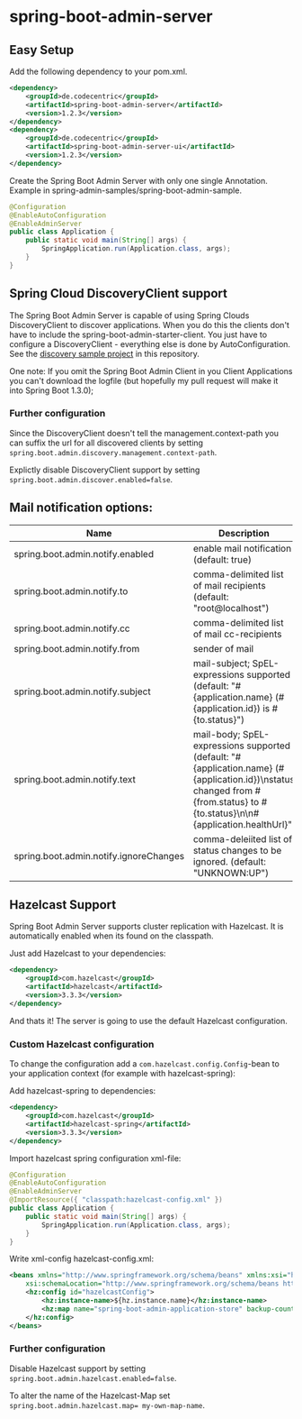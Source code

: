 spring-boot-admin-server
================================

## Easy Setup
Add the following dependency to your pom.xml.

```xml
<dependency>
	<groupId>de.codecentric</groupId>
	<artifactId>spring-boot-admin-server</artifactId>
	<version>1.2.3</version>
</dependency>
<dependency>
	<groupId>de.codecentric</groupId>
	<artifactId>spring-boot-admin-server-ui</artifactId>
	<version>1.2.3</version>
</dependency>
```

Create the Spring Boot Admin Server with only one single Annotation.
Example in spring-admin-samples/spring-boot-admin-sample.
```java
@Configuration
@EnableAutoConfiguration
@EnableAdminServer
public class Application {
	public static void main(String[] args) {
		SpringApplication.run(Application.class, args);
	}
}
```

## Spring Cloud DiscoveryClient support
The Spring Boot Admin Server is capable of using  Spring Clouds DiscoveryClient to discover applications. When you do this the clients don't have to include the spring-boot-admin-starter-client. You just have to configure a DiscoveryClient - everything else is done by AutoConfiguration.
See the [discovery sample project](https://github.com/codecentric/spring-boot-admin/tree/master/spring-boot-admin-samples/spring-boot-admin-sample-discovery) in this repository.

One note: If you omit the Spring Boot Admin Client in you Client Applications you can't download the logfile (but hopefully my pull request will make it into Spring Boot 1.3.0);

### Further configuration
Since the DiscoveryClient doesn't tell the management.context-path you can suffix the url for all discovered clients by setting ``spring.boot.admin.discovery.management.context-path``.

Explictly disable DiscoveryClient support by setting ``spring.boot.admin.discover.enabled=false``.

## Mail notification options:

| Name                  | Description |
| --------------------- | ----------- |
|spring.boot.admin.notify.enabled|enable mail notification (default: true)|
|spring.boot.admin.notify.to|comma-delimited list of mail recipients (default: "root@localhost")|
|spring.boot.admin.notify.cc|comma-delimited list of mail cc-recipients|
|spring.boot.admin.notify.from|sender of mail|
|spring.boot.admin.notify.subject|mail-subject; SpEL-expressions supported (default: "#{application.name} (#{application.id}) is #{to.status}") |
|spring.boot.admin.notify.text|mail-body; SpEL-expressions supported (default: "#{application.name} (#{application.id})\nstatus changed from #{from.status} to #{to.status}\n\n#{application.healthUrl}"|
|spring.boot.admin.notify.ignoreChanges|comma-deleiited list of status changes to be ignored. (default: "UNKNOWN:UP")|

## Hazelcast Support
Spring Boot Admin Server supports cluster replication with Hazelcast.
It is automatically enabled when its found on the classpath.

Just add Hazelcast to your dependencies:
```xml
<dependency>
	<groupId>com.hazelcast</groupId>
	<artifactId>hazelcast</artifactId>
	<version>3.3.3</version>
</dependency>
```

And thats it! The server is going to use the default Hazelcast configuration.

### Custom Hazelcast configuration
To change the configuration add a ``com.hazelcast.config.Config``-bean to your application context (for example with hazelcast-spring):

Add hazelcast-spring to dependencies:
```xml
<dependency>
	<groupId>com.hazelcast</groupId>
	<artifactId>hazelcast-spring</artifactId>
	<version>3.3.3</version>
</dependency>
```

Import hazelcast spring configuration xml-file:
```java
@Configuration
@EnableAutoConfiguration
@EnableAdminServer
@ImportResource({ "classpath:hazelcast-config.xml" })
public class Application {
	public static void main(String[] args) {
		SpringApplication.run(Application.class, args);
	}
}
```

Write xml-config hazelcast-config.xml:
```xml
<beans xmlns="http://www.springframework.org/schema/beans" xmlns:xsi="http://www.w3.org/2001/XMLSchema-instance" xmlns:hz="http://www.hazelcast.com/schema/spring" 
	xsi:schemaLocation="http://www.springframework.org/schema/beans http://www.springframework.org/schema/beans/spring-beans-4.0.xsd http://www.hazelcast.com/schema/spring http://www.hazelcast.com/schema/spring/hazelcast-spring-3.3.xsd">
	<hz:config id="hazelcastConfig">
		<hz:instance-name>${hz.instance.name}</hz:instance-name>
		<hz:map name="spring-boot-admin-application-store" backup-count="1" eviction-policy="NONE" />
	</hz:config>
</beans>
```

### Further configuration
Disable Hazelcast support by setting ``spring.boot.admin.hazelcast.enabled=false``.

To alter the name of the Hazelcast-Map set ``spring.boot.admin.hazelcast.map= my-own-map-name``.
